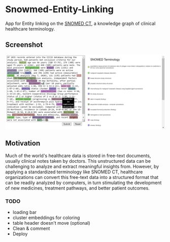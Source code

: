 # Snowmed-Entity-Linking
App for Entity linking on the [SNOMED CT](https://www.snomed.org/five-step-briefing), a knowledge graph of clinical healthcare terminology. 

## Screenshot
![](assests/screenshot.png)

## Motivation
Much of the world's healthcare data is stored in free-text documents, usually clinical notes taken by doctors. This unstructured data can be challenging to analyze and extract meaningful insights from.
However, by applying a standardized terminology like SNOMED CT, healthcare organizations can convert this free-text data into a structured format that can be readily analyzed by computers, in turn stimulating the development of new medicines, treatment pathways, and better patient outcomes.

### TODO
- loading bar
- cluster embeddings for coloring
- table header doesn't move (optional)
- Clean & comment
- Deploy
